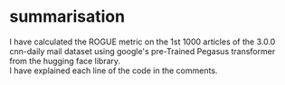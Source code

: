 # summarisation

I have calculated the ROGUE metric on the 1st 1000 articles of the 3.0.0 cnn-daily mail dataset using google's pre-Trained Pegasus transformer from the hugging face library.
<br>
I have explained each line of the code in the comments.
